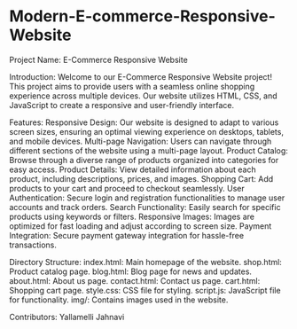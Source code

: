 # Modern-E-commerce-Responsive-Website
Project Name: E-Commerce Responsive Website

Introduction:
Welcome to our E-Commerce Responsive Website project! This project aims to provide users with a seamless online shopping experience across multiple devices. Our website utilizes HTML, CSS, and JavaScript to create a responsive and user-friendly interface.

Features:
Responsive Design: Our website is designed to adapt to various screen sizes, ensuring an optimal viewing experience on desktops, tablets, and mobile devices.
Multi-page Navigation: Users can navigate through different sections of the website using a multi-page layout.
Product Catalog: Browse through a diverse range of products organized into categories for easy access.
Product Details: View detailed information about each product, including descriptions, prices, and images.
Shopping Cart: Add products to your cart and proceed to checkout seamlessly.
User Authentication: Secure login and registration functionalities to manage user accounts and track orders.
Search Functionality: Easily search for specific products using keywords or filters.
Responsive Images: Images are optimized for fast loading and adjust according to screen size.
Payment Integration: Secure payment gateway integration for hassle-free transactions.

Directory Structure:
index.html: Main homepage of the website.
shop.html: Product catalog page.
blog.html: Blog page for news and updates.
about.html: About us page.
contact.html: Contact us page.
cart.html: Shopping cart page.
style.css: CSS file for styling.
script.js: JavaScript file for functionality.
img/: Contains images used in the website.

Contributors:
Yallamelli Jahnavi
